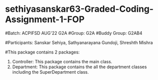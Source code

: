 # sethiyasanskar63-Graded-Coding-Assignment-1-FOP
#Batch: ACPIFSD AUG'22 G2A
#Group: G2A
#Buddy Group: G2AB4

#Participants: Sanskar Sehiya,
               Sathyanarayana Gundoji,
               Shreshth Mishra

#This package contains 2 packages:
  1. Controller: This package contains the main class.
  2. Department: This package contains the all the department classes including the SuperDepartment class.
